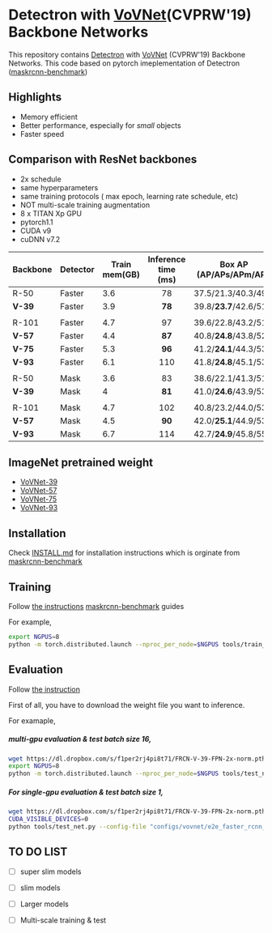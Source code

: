 # Detectron with [VoVNet](https://arxiv.org/abs/1904.09730)(CVPRW'19) Backbone Networks

This repository contains [Detectron](https://github.com/facebookresearch/maskrcnn-benchmark) with [VoVNet](https://arxiv.org/abs/1904.09730) (CVPRW'19) Backbone Networks. This code based on pytorch imeplementation of Detectron ([maskrcnn-benchmark](https://github.com/facebookresearch/maskrcnn-benchmark)) 

## Highlights

- Memory efficient 
- Better performance, especially for *small* objects
- Faster speed


## Comparison with ResNet backbones

- 2x schedule
- same hyperparameters
- same training protocols ( max epoch, learning rate schedule, etc)
- NOT multi-scale training augmentation
- 8 x TITAN Xp GPU
- pytorch1.1
- CUDA v9
- cuDNN v7.2


| Backbone | Detector | Train mem(GB) | Inference time (ms) | Box AP (AP/APs/APm/APl) | Mask AP (AP/APs/APm/APl) | DOWNLOAD |
|----------|----------|---------------|:-------------------:|:------------------------:|:--------------------------:| :---:|
| R-50     | Faster   | 3.6           | 78                  | 37.5/21.3/40.3/49.5      | -                          |[link](https://dl.dropbox.com/s/kmcfd0j3cn9gevz/FRCN-R-50-FPN-2x.pth?dl=1)|
 | **V-39**     | Faster   | 3.9           | **78**                  | 39.8/**23.7**/42.6/51.5      | -                          |[link](https://dl.dropbox.com/s/f1per2rj4pi8t71/FRCN-V-39-FPN-2x-norm.pth?dl=1)|
 ||
 R-101    | Faster   | 4.7           | 97                  | 39.6/22.8/43.2/51.9      | -                          |[link](https://dl.dropbox.com/s/wzohk5zm9e7xw7k/FRCN-R-101-FPN-2x.pth?dl=1)|
| **V-57**     | Faster   | 4.4           | **87**                  | 40.8/**24.8**/43.8/52.4      | -                          |[link](https://dl.dropbox.com/s/rs1rgl5lupw576a/FRCN-V-57-FPN-2x-norm.pth?dl=1)|
| **V-75**     | Faster   |   5.3         |     **96**              | 41.2/**24.1**/44.3/53.0      | -                          |[link](https://dl.dropbox.com/s/311fomnmsa900l6/FRCN-V-75-FPN-2x.pth?dl=1)|
| **V-93**     | Faster   |   6.1         | 110                  |   41.8/**24.8**/45.1/53.8    | -                          |[link](https://dl.dropbox.com/s/9gcjxsf3fw1trzr/FRCN-V-93-FPN-2x.pth?dl=1)|
||
| R-50     | Mask     | 3.6           | 83                  | 38.6/22.1/41.3/51.4      | 34.9/16.0/37.3/52.2        |[link](https://dl.dropbox.com/s/dmkcu8dc662nnsu/MRCN-R-50-FPN-2x.pth?dl=1)|
| **V-39**     | Mask     | 4             | **81**                  | 41.0/**24.6**/43.9/53.1      | 36.7/**17.9**/39.3/53.0        |[link](https://dl.dropbox.com/s/3zpmq4nvijqek3m/MRCN-V-39-FPN-2x.pth?dl=1)|
||
| R-101    | Mask     | 4.7           | 102                 | 40.8/23.2/44.0/53.9      | 36.7/16.7/39.4/54.3        |[link](https://dl.dropbox.com/s/0k73qa5b8fpb45h/MRCN-R-101-FPN-2x.pth?dl=1)|
| **V-57**     | Mask     | 4.5           | **90**                  | 42.0/**25.1**/44.9/53.8      | 37.5/**18.3**/39.8/54.3        |[link](https://dl.dropbox.com/s/fawts3l0idznvvb/FRCN-V-57-FPN-2x.pth?dl=1)|
| **V-93**     | Mask   |      6.7      | 114                  | 42.7/**24.9**/45.8/55.3      | 38.0/**17.7**/40.9/55.2                          |[link](https://dl.dropbox.com/s/vf7fg36bi7nzrvf/MRCN-V-93-FPN-2x.pth?dl=1)|


## ImageNet pretrained weight

- [VoVNet-39](https://dl.dropbox.com/s/s7f4vyfybyc9qpr/vovnet39_statedict_norm.pth?dl=1)
- [VoVNet-57](https://dl.dropbox.com/s/b826phjle6kbamu/vovnet57_statedict_norm.pth?dl=1)
- [VoVNet-75](https://dl.dropbox.com/s/ve1h1ol2ge7yfta/vovnet75_statedict_norm.pth.tar?dl=1)
- [VoVNet-93](https://dl.dropbox.com/s/qtly316zv1isn0t/vovnet93_statedict_norm.pth.tar?dl=1)


## Installation

Check [INSTALL.md](INSTALL.md) for installation instructions which is orginate from [maskrcnn-benchmark](https://github.com/facebookresearch/maskrcnn-benchmark)


## Training
Follow [the instructions](https://github.com/facebookresearch/maskrcnn-benchmark#multi-gpu-training) [maskrcnn-benchmark](https://github.com/facebookresearch) guides

For example,

```bash
export NGPUS=8
python -m torch.distributed.launch --nproc_per_node=$NGPUS tools/train_net.py --config-file "configs/vovnet/e2e_faster_rcnn_V_39_FPN_2x.yaml" 
```

## Evaluation

Follow [the instruction](https://github.com/facebookresearch/maskrcnn-benchmark#evaluation)

First of all, you have to download the weight file you want to inference.

For examaple,
##### multi-gpu evaluation & test batch size 16,
```bash
wget https://dl.dropbox.com/s/f1per2rj4pi8t71/FRCN-V-39-FPN-2x-norm.pth?dl=1
export NGPUS=8
python -m torch.distributed.launch --nproc_per_node=$NGPUS tools/test_net.py --config-file "configs/vovnet/e2e_faster_rcnn_V_39_FPN_2x.yaml"   TEST.IMS_PER_BATCH 16 MODEL.WEIGHT FRCN-V-39-FPN-2x-norm.pth
```

##### For single-gpu evaluation & test batch size 1,
```bash
wget https://dl.dropbox.com/s/f1per2rj4pi8t71/FRCN-V-39-FPN-2x-norm.pth?dl=1
CUDA_VISIBLE_DEVICES=0
python tools/test_net.py --config-file "configs/vovnet/e2e_faster_rcnn_V_39_FPN_2x.yaml" TEST.IMS_PER_BATCH 1 MODEL.WEIGHT FRCN-V-39-FPN-2x-norm.pth
```

## TO DO LIST

 - [ ] super slim models
 - [ ] slim models
 - [ ] Larger models
 - [ ] Multi-scale training & test

